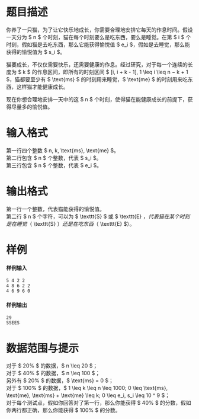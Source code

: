 
# 题目描述

你养了一只猫，为了让它快乐地成长，你需要合理地安排它每天的作息时间。假设一天分为 $ n $ 个时刻，猫在每个时刻要么是吃东西，要么是睡觉。在第 $ i $ 个时刻，假如猫是去吃东西，那么它能获得愉悦值 $ e_i $，假如是去睡觉，那么能获得的愉悦值为 $ s_i $。

猫要成长，不仅仅需要快乐，还需要健康的作息。经过研究，对于每一个连续的长度为 $ k $ 的作息区间，即所有的时刻区间 $ [i, i + k - 1], 1 \leq i \leq n − k + 1 $，猫都要至少有 $ \text{ms} $ 的时刻用来睡觉，$ \text{me} $ 的时刻用来吃东西，这样猫才能健康成长。  

现在你想合理地安排一天中的这 $ n $ 个时刻，使得猫在能健康成长的前提下，获得尽量多的愉悦值。

# 输入格式

第一行四个整数 $ n, k, \text{ms}, \text{me} $。  
第二行包含 $ n $ 个整数，代表 $ s_i $。  
第三行包含 $ n $ 个整数，代表 $ e_i $。

# 输出格式

第一行一个整数，代表猫能获得的愉悦值。  
第二行 $ n $ 个字符，可以为 $ \texttt{S} $ 或 $ \texttt{E} $，代表猫在某个时刻是在睡觉（$ \texttt{S} $）还是在吃东西（$ \texttt{E} $）。

# 样例

#### 样例输入
```plain
5 4 2 2
4 8 6 2 2
4 6 9 6 0
```

#### 样例输出
```plain
29
SSEES
```

# 数据范围与提示

对于 $ 20\% $ 的数据，$ n \leq 20 $；  
对于 $ 40\% $ 的数据，$ n \leq 100 $；  
另外有 $ 20\% $ 的数据，$ \text{ms} = 0 $；  
对于 $ 100\% $ 的数据，$ 1 \leq k \leq n \leq 1000; 0 \leq \text{ms}, \text{me}, \text{ms} + \text{me} \leq k; 0 \leq e_i, s_i \leq 10 ^ 9 $；  
对于每个测试点，假如你回答对了第一行，那么你能获得 $ 40\% $ 的分数，假如你两行都正确，那么你能获得 $ 100\% $ 的分数。

